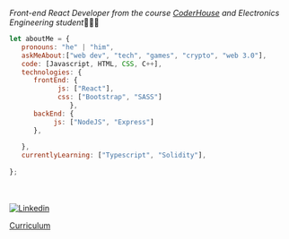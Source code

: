 <p><em>Front-end React Developer from the course <a href="https://www.coderhouse.com/">CoderHouse</a> and Electronics Engineering student</em>🧑🏽‍💻</br>
</p>


```javascript
let aboutMe = {
   pronouns: "he" | "him",
   askMeAbout:["web dev", "tech", "games", "crypto", "web 3.0"],
   code: [Javascript, HTML, CSS, C++],
   technologies: {
      frontEnd: {
            js: ["React"],
            css: ["Bootstrap", "SASS"]
               },
      backEnd: {
           js: ["NodeJS", "Express"]
      },
      
   },
   currentlyLearning: ["Typescript", "Solidity"],
  
};
```
</br></br>
[![Linkedin](https://img.shields.io/badge/-LinkedIn-blue?style=flat&logo=Linkedin&logoColor=white&link=https://www.linkedin.com/in/ignacio-suarez-barraza/)](https://www.linkedin.com/in/ignacio-suarez-barraza/)

[Curriculum](https://drive.google.com/file/d/18AmwEO3c0pWWzpwBeZZjO7N23NSM5PtI/view?usp=sharing "Curriculum Vitae")
